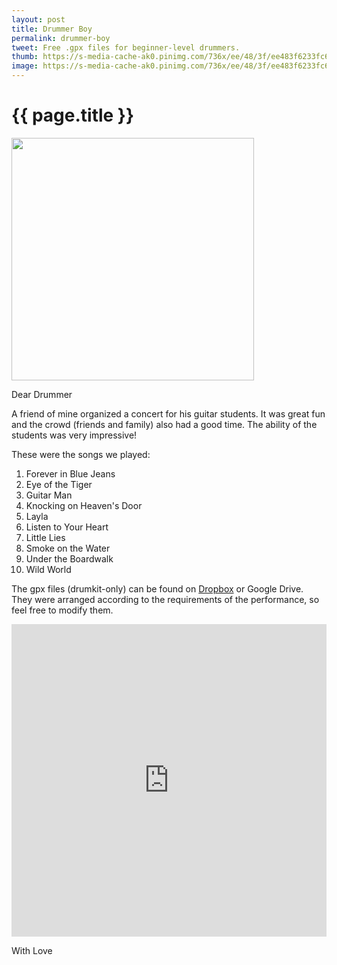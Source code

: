 ```yaml
---
layout: post
title: Drummer Boy
permalink: drummer-boy
tweet: Free .gpx files for beginner-level drummers.
thumb: https://s-media-cache-ak0.pinimg.com/736x/ee/48/3f/ee483f6233fc6b0b9b27665f4574d80d.jpg
image: https://s-media-cache-ak0.pinimg.com/736x/ee/48/3f/ee483f6233fc6b0b9b27665f4574d80d.jpg
---
```


{{ page.title }}
================

<div class="my-inline-left pull-left">
<a href="http://www.guitar-pro.com/en/index.php"><img width="388px" src="{{ page.image }}" /></a>
</div>

<span class="letter">Dear Drummer</span>

A friend of mine organized a concert for his guitar students. It was great fun and the crowd (friends and family) also had a good time. The ability of the students was very impressive!

These were the songs we played:

1. Forever in Blue Jeans
1. Eye of the Tiger
1. Guitar Man
1. Knocking on Heaven's Door
1. Layla
1. Listen to Your Heart
1. Little Lies
1. Smoke on the Water
1. Under the Boardwalk
1. Wild World

The gpx files (drumkit-only) can be found on [Dropbox](https://www.dropbox.com/sh/1tvrhlghu8t0t6u/AADbnhQn2sJs27s1ANv8qGdwa?dl=0) or Google Drive. They were arranged according to the requirements of the performance, so feel free to modify them.

<iframe src="https://drive.google.com/embeddedfolderview?id=0B_o4ld7RKViicXFLeERjMnhMY1E#list" width="100%" height="500" frameborder="0"></iframe>

<span class="letter">With Love</span>
